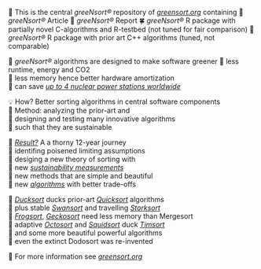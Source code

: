 🏡 This is the central <i>greeNsort®</i> repository of <i><a href="https://greensort.org/index.html">greensort.org</a></i> containing
📰 <i>greeNsort®</i> Article
📖 <i>greeNsort®</i> Report
🍀 <i>greeNsort®</i> R package with partially novel C-algorithms and R-testbed (not tuned for fair comparison)
🍁 <i>greeNsort®</i> R package with prior art C++ algorithms (tuned, not comparable)

🌱 <i>greeNsort®</i> algorithms are designed to make software greener
🌿 less runtime, energy and CO2  
🌳 less memory hence better hardware amortization      
🔋 can save <i><a href="https://greensort.org/WhyWhatHowmuch.html">up to 4 nuclear power stations worldwide</a></i> 

💡 How? Better sorting algorithms in central software components  
🚂 Method: analyzing the prior-art and  
🚀 designing and testing many innovative algorithms  
🚴 such that they are sustainable  

🌵 <i><a href="https://greensort.org/results.html">Result?</a></i> A a thorny 12-year journey  
🍄 identifing poisened limiting assumptions  
🌻 desiging a new theory of sorting with  
📐 new <i><a href="https://greensort.org/GSF_SCI.html">sustainability measurements</a></i>   
🎨 new methods that are simple and beautiful     
🔧 new <i><a href="https://greensort.org/portfolio.html">algorithms</a></i> with better trade-offs  

🦆 <i><a href="https://greensort.org/glossary.html#ducksort">Ducksort</a></i> ducks prior-art <i><a href="https://greensort.org/glossary.html#quicksort">Quicksort</a></i> algorithms  
🦢 plus stable <i><a href="https://greensort.org/glossary.html#swansort">Swansort</a></i> and travelling <i><a href="https://greensort.org/glossary.html#storksort">Storksort</a></i>  
🦎 <i><a href="https://greensort.org/glossary.html#frogsort">Frogsort</a></i>, <i><a href="https://greensort.org/glossary.html#geckosort">Geckosort</a></i> need less memory than Mergesort  
🦑 adaptive <i><a href="https://greensort.org/glossary.html#octosort">Octosort</a></i> and <i><a href="https://greensort.org/glossary.html#squidsort">Squidsort</a></i> duck <i><a href="https://greensort.org/glossary.html#timsort">Timsort</a></i>  
🦚 and some more beautiful powerful algorithms  
🦤 even the extinct Dodosort was re-invented  

🔭 For more information see <i><a href="www.greensort.org">greensort.org</a></i>  
